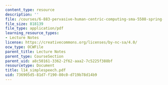 ```yaml
---
content_type: resource
description: ''
file: /courses/6-883-pervasive-human-centric-computing-sma-5508-spring-2006/736905d581d7f19080c0d719b78d14b9_l14_simplespeech.pdf
file_size: 818139
file_type: application/pdf
learning_resource_types:
- Lecture Notes
license: https://creativecommons.org/licenses/by-nc-sa/4.0/
ocw_type: OCWFile
parent_title: Lecture Notes
parent_type: CourseSection
parent_uid: a8c50161-3362-2f62-aaa2-7c5225f388bf
resourcetype: Document
title: l14_simplespeech.pdf
uid: 736905d5-81d7-f190-80c0-d719b78d14b9
---
```

